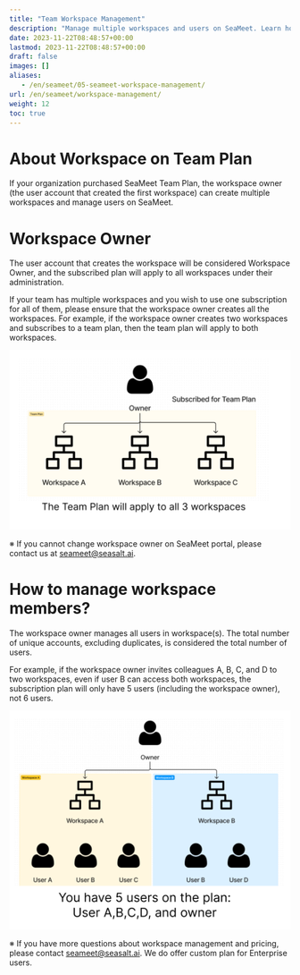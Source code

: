 ```yaml
---
title: "Team Workspace Management"
description: "Manage multiple workspaces and users on SeaMeet. Learn how to streamline user management across workspaces."
date: 2023-11-22T08:48:57+00:00
lastmod: 2023-11-22T08:48:57+00:00
draft: false
images: []
aliases:
   - /en/seameet/05-seameet-workspace-management/
url: /en/seameet/workspace-management/   
weight: 12
toc: true
---
```


# About Workspace on Team Plan

If your organization purchased SeaMeet Team Plan, the workspace owner (the user account that created the first workspace) can create multiple workspaces and manage users on SeaMeet.

# Workspace Owner
The user account that creates the workspace will be considered Workspace Owner, and the subscribed plan will apply to all workspaces under their administration. 

If your team has multiple workspaces and you wish to use one subscription for all of them, please ensure that the workspace owner creates all the workspaces. For example, if the workspace owner creates two workspaces and subscribes to a team plan, then the team plan will apply to both workspaces.

<center>
<img src="/images/seameet-en/seameet-workspace-manager.png" alt="SeaMeet Workspace Manager"/>
</center>

※ If you cannot change workspace owner on SeaMeet portal, please contact us at [seameet@seasalt.ai](mailto:seameet@seasalt.ai).


# How to manage workspace members?

The workspace owner manages all users in workspace(s). The total number of unique accounts, excluding duplicates, is considered the total number of users.

For example, if the workspace owner invites colleagues A, B, C, and D to two workspaces, even if user B can access both workspaces, the subscription plan will only have 5 users (including the workspace owner), not 6 users.

<center>
<img src="/images/seameet-en/seameet-user-count.png" alt="SeaMeet - How to Count Number of Users"/>
</center>



※ If you have more questions about workspace management and pricing, please contact [seameet@seasalt.ai](mailto:seameet@seasalt.ai). We do offer custom plan for Enterprise users.

